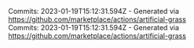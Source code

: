 Commits: 2023-01-19T15:12:31.594Z - Generated via https://github.com/marketplace/actions/artificial-grass
<br>
Commits: 2023-01-19T15:12:31.594Z - Generated via https://github.com/marketplace/actions/artificial-grass
<br>
